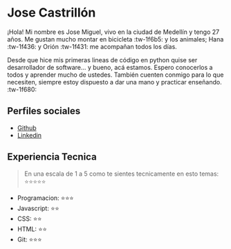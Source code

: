 # Jose Castrillón 

¡Hola! Mi nombre es Jose Miguel, vivo en la ciudad de Medellín y tengo 27 años. Me gustan mucho  montar en bicicleta :tw-1f6b5:  y los animales; Hana 	:tw-1f436: y Orión 	:tw-1f431: me acompañan todos los días. 

Desde que hice mis primeras lineas de código en python quise ser desarrollador de software... y bueno, acá estamos. Espero conocerlos a todos y aprender mucho de ustedes. También cuenten conmigo para lo que necesiten, siempre estoy dispuesto a dar una mano y practicar enseñando.  :tw-1f680:

## Perfiles sociales

- [Github](https://github.com/josecastrillong)
- [Linkedin](https://www.linkedin.com/in/jose-miguel-castrill%C3%B3n-giraldo-128080135/)

## Experiencia Tecnica
> En una escala de 1 a 5 como te sientes tecnicamente en esto temas:  ⭐️⭐️⭐️⭐️⭐️

- Programacion: ⭐️⭐️⭐️
- Javascript: ⭐️⭐️
- CSS: ⭐️⭐️
- HTML: ⭐️⭐️
- Git: ⭐️⭐️⭐️
